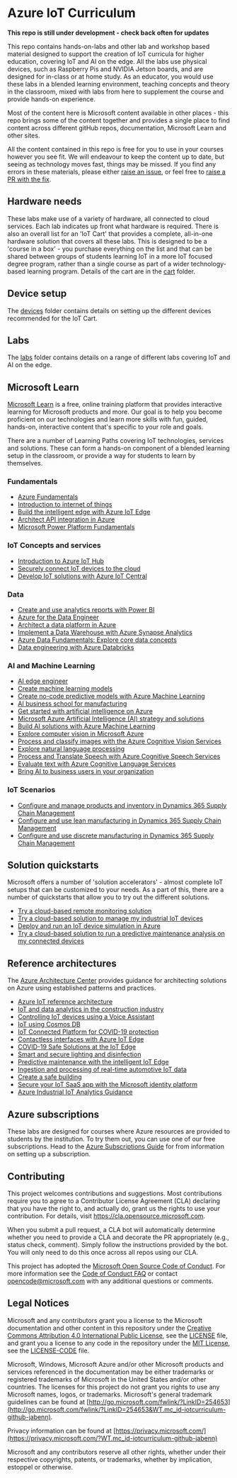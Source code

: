 # Azure IoT Curriculum

**This repo is still under development - check back often for updates**

This repo contains hands-on-labs and other lab and workshop based material designed to support the creation of IoT curricula for higher education, covering IoT and AI on the edge. All the labs use physical devices, such as Raspberry Pis and NVIDIA Jetson boards, and are designed for in-class or at home study. As an educator, you would use these labs in a blended learning environment, teaching concepts and theory in the classroom, mixed with labs from here to supplement the course and provide hands-on experience.

Most of the content here is Microsoft content available in other places - this repo brings some of the content together and provides a single place to find content across different gitHub repos, documentation, Microsoft Learn and other sites.

All the content contained in this repo is free for you to use in your courses however you see fit. We will endeavour to keep the content up to date, but seeing as technology moves fast, things may be missed. If you find any errors in these materials, please either [raise an issue](https://github.com/microsoft/iot-curriculum/issues), or feel free to [raise a PR with the fix](https://github.com/microsoft/iot-curriculum/pulls).

## Hardware needs

These labs make use of a variety of hardware, all connected to cloud services. Each lab indicates up front what hardware is required. There is also an overall list for an 'IoT Cart' that provides a complete, all-in-one hardware solution that covers all these labs. This is designed to be a 'course in a box' - you purchase everything on the list and that can be shared between groups of students learning IoT in a more IoT focused degree program, rather than a single course as part of a wider technology-based learning program. Details of the cart are in the [cart](./cart) folder.

## Device setup

The [devices](./devices) folder contains details on setting up the different devices recommended for the IoT Cart.

## Labs

The [labs](./labs) folder contains details on a range of different labs covering IoT and AI on the edge.

## Microsoft Learn

[Microsoft Learn](https://docs.microsoft.com/Learn?WT.mc_id=iotcurriculum-github-jabenn) is a free, online training platform that provides interactive learning for Microsoft products and more. Our goal is to help you become proficient on our technologies and learn more skills with fun, guided, hands-on, interactive content that's specific to your role and goals.

There are a number of Learning Paths covering IoT technologies, services and solutions. These can form a hands-on component of a blended learning setup in the classroom, or provide a way for students to learn by themselves.

### Fundamentals

* [Azure Fundamentals](https://docs.microsoft.com/learn/paths/azure-fundamentals/?WT.mc_id=iotcurriculum-github-jabenn)
* [Introduction to internet of things](https://docs.microsoft.com/learn/paths/introduction-to-azure-iot/?WT.mc_id=iotcurriculum-github-jabenn)
* [Build the intelligent edge with Azure IoT Edge](https://docs.microsoft.com/learn/paths/build-intelligent-edge-with-azure-iot-edge/?WT.mc_id=iotcurriculum-github-jabenn)
* [Architect API integration in Azure](https://docs.microsoft.com/learn/paths/architect-api-integration/?WT.mc_id=iotcurriculum-github-jabenn)
* [Microsoft Power Platform Fundamentals](https://docs.microsoft.com/learn/paths/power-plat-fundamentals/?WT.mc_id=iotcurriculum-github-jabenn)

### IoT Concepts and services

* [Introduction to Azure IoT Hub](https://docs.microsoft.com/learn/modules/introduction-to-iot-hub/?WT.mc_id=iotcurriculum-github-jabenn)
* [Securely connect IoT devices to the cloud](https://docs.microsoft.com/learn/paths/securely-connect-iot-devices/?WT.mc_id=iotcurriculum-github-jabenn)
* [Develop IoT solutions with Azure IoT Central](https://docs.microsoft.com/learn/paths/develop-iot-solutions-with-azure-iot-central/?WT.mc_id=iotcurriculum-github-jabenn)

### Data

* [Create and use analytics reports with Power BI](https://docs.microsoft.com/learn/paths/create-use-analytics-reports-power-bi/?WT.mc_id=iotcurriculum-github-jabenn)
* [Azure for the Data Engineer](https://docs.microsoft.com/learn/paths/azure-for-the-data-engineer/?WT.mc_id=iotcurriculum-github-jabenn)
* [Architect a data platform in Azure](https://docs.microsoft.com/learn/paths/architect-data-platform/?WT.mc_id=iotcurriculum-github-jabenn)
* [Implement a Data Warehouse with Azure Synapse Analytics](https://docs.microsoft.com/learn/paths/implement-sql-data-warehouse/?WT.mc_id=iotcurriculum-github-jabenn)
* [Azure Data Fundamentals: Explore core data concepts](https://docs.microsoft.com/learn/paths/azure-data-fundamentals-explore-core-data-concepts/?WT.mc_id=iotcurriculum-github-jabenn)
* [Data engineering with Azure Databricks](https://docs.microsoft.com/learn/paths/data-engineer-azure-databricks/?WT.mc_id=iotcurriculum-github-jabenn)

### AI and Machine Learning

* [AI edge engineer](https://docs.microsoft.com/learn/paths/ai-edge-engineer/?WT.mc_id=iotcurriculum-github-jabenn)
* [Create machine learning models](https://docs.microsoft.com/learn/paths/create-machine-learn-models/?WT.mc_id=iotcurriculum-github-jabenn)
* [Create no-code predictive models with Azure Machine Learning](https://docs.microsoft.com/learn/paths/create-no-code-predictive-models-azure-machine-learning/?WT.mc_id=iotcurriculum-github-jabenn)
* [AI business school for manufacturing](https://docs.microsoft.com/learn/paths/ai-business-school-manufacturing/?WT.mc_id=iotcurriculum-github-jabenn)
* [Get started with artificial intelligence on Azure](https://docs.microsoft.com/learn/paths/get-started-with-artificial-intelligence-on-azure/?WT.mc_id=iotcurriculum-github-jabenn)
* [Microsoft Azure Artificial Intelligence (AI) strategy and solutions](https://docs.microsoft.com/learn/modules/azure-artificial-intelligence/?WT.mc_id=iotcurriculum-github-jabenn)
* [Build AI solutions with Azure Machine Learning](https://docs.microsoft.com/learn/paths/build-ai-solutions-with-azure-ml-service/?WT.mc_id=iotcurriculum-github-jabenn)
* [Explore computer vision in Microsoft Azure](https://docs.microsoft.com/learn/paths/explore-computer-vision-microsoft-azure/?WT.mc_id=iotcurriculum-github-jabenn)
* [Process and classify images with the Azure Cognitive Vision Services](https://docs.microsoft.com/learn/paths/classify-images-with-vision-services/?WT.mc_id=iotcurriculum-github-jabenn)
* [Explore natural language processing](https://docs.microsoft.com/learn/paths/explore-natural-language-processing/?WT.mc_id=iotcurriculum-github-jabenn)
* [Process and Translate Speech with Azure Cognitive Speech Services](https://docs.microsoft.com/learn/paths/process-translate-speech-azure-cognitive-speech-services/?WT.mc_id=iotcurriculum-github-jabenn)
* [Evaluate text with Azure Cognitive Language Services](https://docs.microsoft.com/learn/paths/evaluate-text-with-language-services/?WT.mc_id=iotcurriculum-github-jabenn)
* [Bring AI to business users in your organization](https://docs.microsoft.com/learn/paths/bring-ai-to-business-users-your-organization/?WT.mc_id=iotcurriculum-github-jabenn)

### IoT Scenarios

* [Configure and manage products and inventory in Dynamics 365 Supply Chain Management](https://docs.microsoft.com/learn/paths/configure-manage-products-inventory-dyn365-supply-chain-mgmt/?WT.mc_id=iotcurriculum-github-jabenn)
* [Configure and use lean manufacturing in Dynamics 365 Supply Chain Management](https://docs.microsoft.com/learn/paths/configure-use-lean-manufacturing-dyn365-supply-chain-mgmt/?WT.mc_id=iotcurriculum-github-jabenn)
* [Configure and use discrete manufacturing in Dynamics 365 Supply Chain Management](https://docs.microsoft.com/learn/paths/configure-use-discrete-manufacturing-dyn365-supply-chain-mgmt/?WT.mc_id=iotcurriculum-github-jabenn)

## Solution quickstarts

Microsoft offers a number of 'solution accelerators' - almost complete IoT setups that can be customized to your needs. As a part of this, there are a number of quickstarts that allow you to try out the different solutions.

* [Try a cloud-based remote monitoring solution](https://docs.microsoft.com/azure/iot-accelerators/quickstart-remote-monitoring-deploy?WT.mc_id=iotcurriculum-github-jabenn)
* [Try a cloud-based solution to manage my industrial IoT devices](https://docs.microsoft.com/azure/iot-accelerators/quickstart-connected-factory-deploy?WT.mc_id=iotcurriculum-github-jabenn)
* [Deploy and run an IoT device simulation in Azure](https://docs.microsoft.com/azure/iot-accelerators/quickstart-device-simulation-deploy?WT.mc_id=iotcurriculum-github-jabenn)
* [Try a cloud-based solution to run a predictive maintenance analysis on my connected devices](https://docs.microsoft.com/azure/iot-accelerators/quickstart-predictive-maintenance-deploy?WT.mc_id=iotcurriculum-github-jabenn)

## Reference architectures

The [Azure Architecture Center](https://docs.microsoft.com/azure/architecture/?WT.mc_id=iotcurriculum-github-jabenn) provides guidance for architecting solutions on Azure using established patterns and practices.

* [Azure IoT reference architecture](https://docs.microsoft.com/azure/architecture/reference-architectures/iot?WT.mc_id=iotcurriculum-github-jabenn)
* [IoT and data analytics in the construction industry](https://docs.microsoft.com/azure/architecture/example-scenario/data/big-data-with-iot?WT.mc_id=iotcurriculum-github-jabenn)
* [Controlling IoT devices using a Voice Assistant](https://docs.microsoft.com/azure/architecture/solution-ideas/articles/iot-devices?WT.mc_id=iotcurriculum-github-jabenn)
* [IoT using Cosmos DB](https://docs.microsoft.com/azure/architecture/solution-ideas/articles/iot-using-cosmos-db?WT.mc_id=iotcurriculum-github-jabenn)
* [IoT Connected Platform for COVID-19 protection](https://docs.microsoft.com/azure/architecture/solution-ideas/articles/iot-connected-platform?WT.mc_id=iotcurriculum-github-jabenn)
* [Contactless interfaces with Azure IoT Edge](https://docs.microsoft.com/azure/architecture/solution-ideas/articles/contactless-interfaces?WT.mc_id=iotcurriculum-github-jabenn)
* [COVID-19 Safe Solutions at the IoT Edge](https://docs.microsoft.com/azure/architecture/solution-ideas/articles/cctv-mask-detection?WT.mc_id=iotcurriculum-github-jabenn)
* [Smart and secure lighting and disinfection](https://docs.microsoft.com/azure/architecture/solution-ideas/articles/uven-disinfection?WT.mc_id=iotcurriculum-github-jabenn)
* [Predictive maintenance with the intelligent IoT Edge](https://docs.microsoft.com/azure/architecture/example-scenario/predictive-maintenance/iot-predictive-maintenance?WT.mc_id=iotcurriculum-github-jabenn)
* [Ingestion and processing of real-time automotive IoT data](https://docs.microsoft.com/azure/architecture/example-scenario/data/realtime-analytics-vehicle-iot?WT.mc_id=iotcurriculum-github-jabenn)
* [Create a safe building](https://docs.microsoft.com/azure/architecture/solution-ideas/articles/safe-buildings?WT.mc_id=iotcurriculum-github-jabenn)
* [Secure your IoT SaaS app with the Microsoft identity platform](https://docs.microsoft.com/azure/architecture/example-scenario/iot-aad/iot-aad?WT.mc_id=iotcurriculum-github-jabenn)
* [Azure Industrial IoT Analytics Guidance](https://docs.microsoft.com/azure/architecture/guide/iiot-guidance/iiot-architecture?WT.mc_id=iotcurriculum-github-jabenn)

## Azure subscriptions

These labs are designed for courses where Azure resources are provided to students by the institution. To try them out, you can use one of our free subscriptions. Head to the [Azure Subscriptions Guide](./azure-subscriptions.md) for from information on setting up a subscription.

## Contributing

This project welcomes contributions and suggestions.  Most contributions require you to agree to a
Contributor License Agreement (CLA) declaring that you have the right to, and actually do, grant us
the rights to use your contribution. For details, visit https://cla.opensource.microsoft.com.

When you submit a pull request, a CLA bot will automatically determine whether you need to provide
a CLA and decorate the PR appropriately (e.g., status check, comment). Simply follow the instructions
provided by the bot. You will only need to do this once across all repos using our CLA.

This project has adopted the [Microsoft Open Source Code of Conduct](https://opensource.microsoft.com/codeofconduct/?WT.mc_id-iotcurriculum-github-jabenn).
For more information see the [Code of Conduct FAQ](https://opensource.microsoft.com/codeofconduct/faq/?WT.mc_id-iotcurriculum-github-jabenn) or
contact [opencode@microsoft.com](mailto:opencode@microsoft.com) with any additional questions or comments.

## Legal Notices

Microsoft and any contributors grant you a license to the Microsoft documentation and other content
in this repository under the [Creative Commons Attribution 4.0 International Public License](https://creativecommons.org/licenses/by/4.0/legalcode),
see the [LICENSE](LICENSE) file, and grant you a license to any code in the repository under the [MIT License](https://opensource.org/licenses/MIT), see the
[LICENSE-CODE](LICENSE-CODE) file.

Microsoft, Windows, Microsoft Azure and/or other Microsoft products and services referenced in the documentation
may be either trademarks or registered trademarks of Microsoft in the United States and/or other countries.
The licenses for this project do not grant you rights to use any Microsoft names, logos, or trademarks.
Microsoft's general trademark guidelines can be found at [http://go.microsoft.com/fwlink/?LinkID=254653](http://go.microsoft.com/fwlink/?LinkID=254653&WT.mc_id-iotcurriculum-github-jabenn).

Privacy information can be found at [https://privacy.microsoft.com/](https://privacy.microsoft.com/?WT.mc_id-iotcurriculum-github-jabenn)

Microsoft and any contributors reserve all other rights, whether under their respective copyrights, patents,
or trademarks, whether by implication, estoppel or otherwise.
